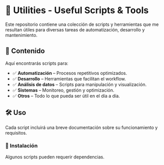 # 🚀 Utilities - Useful Scripts & Tools  

Este repositorio contiene una colección de scripts y herramientas que me resultan útiles para diversas tareas de automatización, desarrollo y mantenimiento.  

## 📂 Contenido  
Aquí encontrarás scripts para:  
- ✅ **Automatización** – Procesos repetitivos optimizados.  
- ✅ **Desarrollo** – Herramientas que facilitan el workflow.  
- ✅ **Análisis de datos** – Scripts para manipulación y visualización.  
- ✅ **Sistemas** – Monitoreo, gestión y optimización.  
- ✅ **Otros** – Todo lo que pueda ser útil en el día a día.  

## 🛠️ Uso  
Cada script incluirá una breve documentación sobre su funcionamiento y requisitos.  

### 🔧 Instalación  
Algunos scripts pueden requerir dependencias. 
